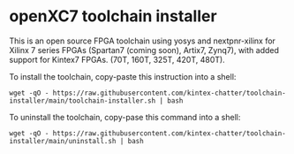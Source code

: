 # openXC7 toolchain installer

This is an open source FPGA toolchain using yosys and nextpnr-xilinx for 
Xilinx 7 series FPGAs (Spartan7 (coming soon), Artix7, Zynq7),
with added support for Kintex7 FPGAs. (70T, 160T, 325T, 420T, 480T).

To install the toolchain, copy-paste this instruction into a shell:
```
wget -qO - https://raw.githubusercontent.com/kintex-chatter/toolchain-installer/main/toolchain-installer.sh | bash
```

To uninstall the toolchain, copy-pase this command into a shell:
```
wget -qO - https://raw.githubusercontent.com/kintex-chatter/toolchain-installer/main/uninstall.sh | bash
```
